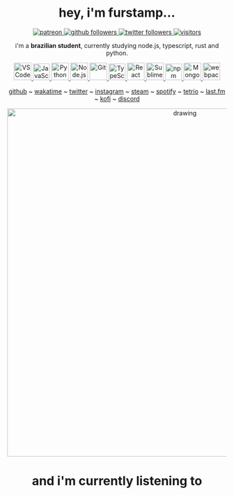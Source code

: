 <!-- ![header](https://capsule-render.vercel.app/api?type=waving&color=ffffff&height=200&section=header&text=furstamp%20&fontSize=60&animation=fadeIn&fontAlignY=38&desc=js,%20typescript%20n%20%python&descAlignY=53&descAlign=49) -->

<div align="center">
   <h1>hey, i'm furstamp...</h1>
</div>

<div style="width: 10px;"></div>

<div align="center">
    <a href="https://www.patreon.com/furstamp">
        <img alt="patreon"
             src="https://img.shields.io/endpoint.svg?url=https%3A%2F%2Fshieldsio-patreon.vercel.app%2Fapi%3Fusername%3DOkamiMks%26type%3Dpatrons&style=flat-square">
    </a>
    <a href="https://github.com/furstamp?tab=followers">
        <img alt="github followers" 
             src="https://img.shields.io/github/followers/furstamp?style=social" />
    </a>
    <a href="https://twitter.com/furstamp">
        <img alt="twitter followers" 
             src="https://img.shields.io/twitter/follow/assincronia?style=social">
    </a>
    <a href="https://visitor-badge.glitch.me">
        <img alt="visitors"
             src="https://visitor-badge.glitch.me/badge?page_id=furstamp.visitor-badge" />
    </a>
</div>

<div align="center">
   
i'm a **brazilian student**, currently studying node.js, typescript, rust and python.
   
<p align="center">
   <a href="https://code.visualstudio.com/">
      <img src="https://cdn.jsdelivr.net/gh/devicons/devicon/icons/vscode/vscode-original.svg" alt="VSCode" width="40" height="40"/>
   </a>
   <a href="https://developer.mozilla.org/en-US/docs/Web/JavaScript">
      <img src="https://github.com/get-icon/geticon/blob/master/icons/javascript.svg" alt="JavaScript" width="38" height="38"/>
   </a>
   <a href="https://www.python.org/">
      <img src="https://github.com/get-icon/geticon/blob/master/icons/python.svg" alt="Python" width="40" height="40"/>
   </a>
   <a href="https://www.python.org/">
      <img src="https://github.com/get-icon/geticon/blob/master/icons/nodejs-icon.svg" alt="Node.js" width="40" height="40"/>
   </a>
   <a href="https://git-scm.com/">
      <img src="https://github.com/get-icon/geticon/blob/master/icons/git-icon.svg" alt="Git" width="40" height="40"/>
   </a>
   <a href="https://www.typescriptlang.org/">
      <img src="https://github.com/get-icon/geticon/blob/master/icons/typescript-icon.svg" alt="TypeScript" width="38" height="38"/>
   </a>
   <a href="https://reactjs.org/">
      <img src="https://github.com/get-icon/geticon/blob/master/icons/react.svg" alt="React" width="40" height="40"/>
   </a>
   <a href="https://www.sublimetext.com/">
      <img src="https://github.com/get-icon/geticon/blob/master/icons/sublime-text.svg" alt="Sublime Text" width="40" height="40"/>
   </a>
   <a href="https://www.npmjs.com/">
      <img src="https://github.com/get-icon/geticon/blob/master/icons/npm.svg" alt="npm" width="38" height="38"/>
   </a>
   <a href="https://www.mongodb.org/">
      <img src="https://github.com/get-icon/geticon/blob/master/icons/mongodb-icon.svg" alt="MongoDB" width="40" height="40"/>
   </a>
   <a href="https://webpack.js.org/">
      <img src="https://github.com/get-icon/geticon/blob/master/icons/webpack.svg" alt="webpack" width="40" height="40"/>
   </a>
</p>

<!-- It remembers which directories you use most frequently, so you can "jump" to
them in just a few keystrokes.<br />
zoxide works on all major shells. -->
   
</div>

<div align="center">
   
<!-- ##### some util social media links -->
   
[github](https://github.com/furstamp) ~
[wakatime](https://wakatime.com/@furs) ~
[twitter](https://twitter.com/assincronia) ~
[instagram](https://www.instagram.com/hersgaze/) ~
[steam](https://steamcommunity.com/id/estuprarei/) ~
[spotify](https://open.spotify.com/user/8x0ksnv8ph7clfmsfii97mvhr?si=5fc6c26283ad4596) ~
[tetrio](https://ch.tetr.io/u/ekinotzy) ~
[last.fm](https://www.last.fm/user/herdeaths) ~
[kofi](https://ko-fi.com/furstamp) ~
[discord](https://github.com/furstamp/furstamp/blob/main/discord/status.md)
   
</div>

<!-- ### some discord ids

| currently acc name | respective id      | respective tag |
| ------------------ | ------------------ | -------------- |
| furstamp | 969639028108455977 | #1536 |
| perhaps | 878270961395335220 | #0341 |
| equinox | 774377616374759446 | #8012 |
| recenta | 958529093320724520 | #1794 |
| sevanova | 963721989976096778 | #7875 |
| bellakrausen | 671809749955641364 | #5859 |
| rpc | 954609211189383168 | #6388 |
| sacramento | 929514239234826290 | #8085 |
| maniphestos | 770611149682114570 | #5166 | -->

<div align="center">

<!-- ### my discord profile
<p>
   <a href="https://discord.com/users/969639028108455977" target="_blank">
      <img src="https://lanyard.cnrad.dev/api/969639028108455977?bg=1f1f1f&borderRadius=5px" alt="discord user">
   </a>
</p> -->

<!-- ### some github user stats
<p>
   <a href="https://wakatime.com/@mitigates" target="_blank">
      <img align="center" alt="wakatime stats" src="https://github-readme-stats.vercel.app/api/wakatime?username=mitigates&border_radius=5px&theme=dark&bg_color=1f1f1f&border_color=1f1f1f&icon_color=58a6ff&show_icons=true&disable_animations=true&custom_title=Weekly%20Stats">
   </a>
</p> -->
   
<img src="https://activity-graph.herokuapp.com/graph?username=furstamp&theme=react-dark" alt="drawing" width="800"/>
   
<!-- <p align="center">
  <a href="https://spotify-github-profile.vercel.app/api/view?uid=8x0ksnv8ph7clfmsfii97mvhr&redirect=true">
    <img
      align="center"
      height="110em"
      src="https://spotify-github-profile.vercel.app/api/view?uid=8x0ksnv8ph7clfmsfii97mvhr&cover_image=true&theme=novatorem&bar_color=53b14f&bar_color_cover=true"
    />
  </a>
  <a href="https://discord.com/users/969639028108455977">
    <img
      align="center"
      src="https://lanyard.cnrad.dev/api/969639028108455977?bg=1f1f1f&borderRadius=5px"
    />
  </a>
</p> -->

<div align="center">
   <h1>and i'm currently listening to</h1>
</div>
   
